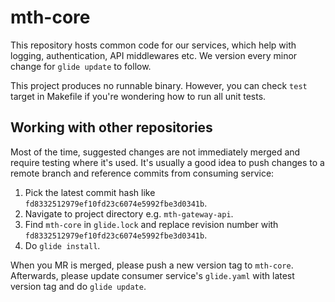 # mth-core

This repository hosts common code for our services, which help with logging, authentication, API middlewares etc.
We version every minor change for `glide update` to follow.

This project produces no runnable binary. However, you can check `test` target in Makefile if you're wondering how to run all unit tests.

## Working with other repositories

Most of the time, suggested changes are not immediately merged and require testing where it's used. It's usually
a good idea to push changes to a remote branch and reference commits from consuming service:

1) Pick the latest commit hash like `fd8332512979ef10fd23c6074e5992fbe3d0341b`.
2) Navigate to project directory e.g. `mth-gateway-api`.
3) Find `mth-core` in `glide.lock` and replace revision number with `fd8332512979ef10fd23c6074e5992fbe3d0341b`.
4) Do `glide install`.

When you MR is merged, please push a new version tag to `mth-core`. Afterwards, please update consumer service's `glide.yaml` with latest version tag and do `glide update`.
